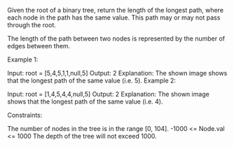Given the root of a binary tree, return the length of the longest path, where each node in the path has the same value. This path may or may not pass through the root.

The length of the path between two nodes is represented by the number of edges between them.

 

Example 1:


Input: root = [5,4,5,1,1,null,5]
Output: 2
Explanation: The shown image shows that the longest path of the same value (i.e. 5).
Example 2:


Input: root = [1,4,5,4,4,null,5]
Output: 2
Explanation: The shown image shows that the longest path of the same value (i.e. 4).
 

Constraints:

The number of nodes in the tree is in the range [0, 104].
-1000 <= Node.val <= 1000
The depth of the tree will not exceed 1000.